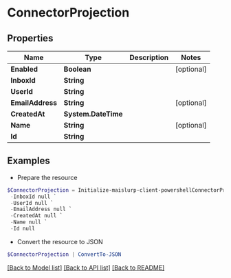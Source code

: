 # ConnectorProjection
## Properties

Name | Type | Description | Notes
------------ | ------------- | ------------- | -------------
**Enabled** | **Boolean** |  | [optional] 
**InboxId** | **String** |  | 
**UserId** | **String** |  | 
**EmailAddress** | **String** |  | [optional] 
**CreatedAt** | **System.DateTime** |  | 
**Name** | **String** |  | [optional] 
**Id** | **String** |  | 

## Examples

- Prepare the resource
```powershell
$ConnectorProjection = Initialize-maislurp-client-powershellConnectorProjection  -Enabled null `
 -InboxId null `
 -UserId null `
 -EmailAddress null `
 -CreatedAt null `
 -Name null `
 -Id null
```

- Convert the resource to JSON
```powershell
$ConnectorProjection | ConvertTo-JSON
```

[[Back to Model list]](../README#documentation-for-models) [[Back to API list]](../README#documentation-for-api-endpoints) [[Back to README]](../README)


